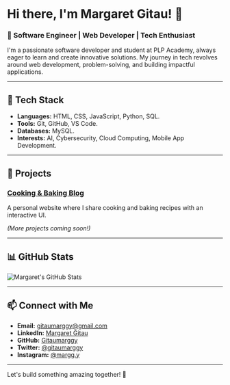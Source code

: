 # Hi there, I'm Margaret Gitau! 👋

### 🚀 Software Engineer | Web Developer | Tech Enthusiast

I'm a passionate software developer and student at PLP Academy, always eager to learn and create innovative solutions. My journey in tech revolves around web development, problem-solving, and building impactful applications.

---

## 🔧 Tech Stack

- **Languages:** HTML, CSS, JavaScript, Python, SQL.
- **Tools:** Git, GitHub, VS Code.
- **Databases:** MySQL.
- **Interests:** AI, Cybersecurity, Cloud Computing, Mobile App Development.

---

## 🌟 Projects

### [Cooking & Baking Blog](#)
A personal website where I share cooking and baking recipes with an interactive UI.

*(More projects coming soon!)*

---

## 📊 GitHub Stats
![Margaret's GitHub Stats](https://github-readme-stats.vercel.app/api?username=Gitaumarggy&show_icons=true&hide_title=true&hide=prs&count_private=true&theme=radical)

---

## 📫 Connect with Me

- **Email:** [gitaumarggy@gmail.com](mailto:gitaumarggy@gmail.com)
- **LinkedIn:** [Margaret Gitau](https://www.linkedin.com/in/margaret-gitau-5371702ba?utm_source=share&utm_campaign=share_via&utm_content=profile&utm_medium=android_app)
- **GitHub:** [Gitaumarggy](https://github.com/Gitaumarggy)
- **Twitter:** [@gitaumarggy](https://x.com/gitaumarggy?t=TGlEYWAJNfD4ZC92DCyIaQ&s=09)
- **Instagram:** [@margg.y](https://www.instagram.com/margg.y?igsh=NTN0N3Nzb2djaWQ4)

---

Let's build something amazing together! 🚀
